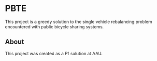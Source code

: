 # PBTE

This project is a greedy solution to the single vehicle rebalancing problem encountered with public bicycle sharing systems.

## About

This project was created as a P1 solution at AAU.
